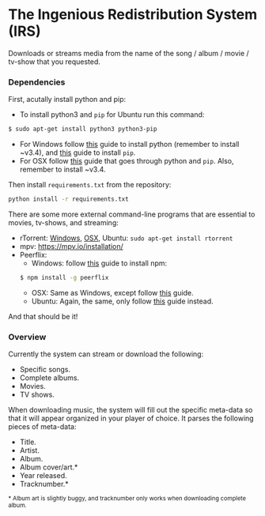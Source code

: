 # The Ingenious Redistribution System (IRS)

Downloads or streams media from the name of the song / album / movie / tv-show that you requested.

### Dependencies

First, acutally install python and pip:
 - To install python3 and `pip` for Ubuntu run this command:
 ```bash
$ sudo apt-get install python3 python3-pip
 ```
 - For Windows follow [this](http://www.howtogeek.com/197947/how-to-install-python-on-windows/) guide to install python (remember to install ~v3.4), and [this](https://pip.pypa.io/en/latest/installing/) guide to install `pip`.
 - For OSX follow [this](http://docs.python-guide.org/en/latest/starting/install/osx/) guide that goes through python and `pip`. Also, remember to install ~v3.4.

Then install `requirements.txt` from the repository:
```bash
python install -r requirements.txt
```

There are some more external command-line programs that are essential to movies, tv-shows, and streaming:
 - rTorrent: [Windows](https://rtwi.jmk.hu/wiki/rTorrentOnWindows), [OSX](http://macappstore.org/rtorrent/), Ubuntu: `sudo apt-get install rtorrent`
 - mpv: https://mpv.io/installation/
 - Peerflix:
   - Windows: follow [this](http://blog.teamtreehouse.com/install-node-js-npm-windows) guide to install npm:
   ```bash
   $ npm install -g peerflix
   ```
   - OSX: Same as Windows, except follow [this](http://blog.teamtreehouse.com/install-node-js-npm-mac) guide.
   - Ubuntu: Again, the same, only follow [this](http://blog.teamtreehouse.com/install-node-js-npm-linux) guide instead.

And that should be it!

### Overview

Currently the system can stream or download the following:
 - Specific songs.
 - Complete albums.
 - Movies.
 - TV shows.

When downloading music, the system will fill out the specific meta-data so that it will appear organized in your player of choice. It parses the following pieces of meta-data:
 - Title.
 - Artist.
 - Album.
 - Album cover/art.*
 - Year released.
 - Tracknumber.*

<sup>\* Album art is slightly buggy, and tracknumber only works when downloading complete album.<sup>
